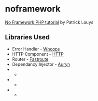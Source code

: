 # noframework
[No Framework PHP tutorial](https://github.com/PatrickLouys/no-framework-tutorial) by Patrick Louys

## Libraries Used
+ Error Handler - [Whoops](https://github.com/filp/whoops)
+ HTTP Component - [HTTP](https://github.com/PatrickLouys/http)
+ Router - [Fastroute](https://github.com/nikic/FastRoute)
+ Dependancy Injector - [Auryn](https://github.com/rdlowrey/Auryn)
+ - []()
+ - []()
+ - []()